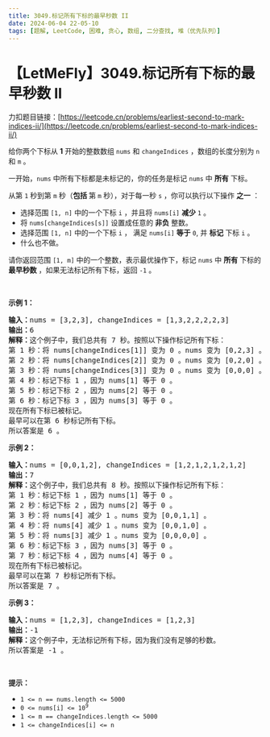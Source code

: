 ```yaml
---
title: 3049.标记所有下标的最早秒数 II
date: 2024-06-04 22-05-10
tags: [题解, LeetCode, 困难, 贪心, 数组, 二分查找, 堆（优先队列）]
---
```


# 【LetMeFly】3049.标记所有下标的最早秒数 II

力扣题目链接：[https://leetcode.cn/problems/earliest-second-to-mark-indices-ii/](https://leetcode.cn/problems/earliest-second-to-mark-indices-ii/)

<p>给你两个下标从 <strong>1</strong>&nbsp;开始的整数数组&nbsp;<code>nums</code> 和&nbsp;<code>changeIndices</code>&nbsp;，数组的长度分别为&nbsp;<code>n</code> 和&nbsp;<code>m</code>&nbsp;。</p>

<p>一开始，<code>nums</code>&nbsp;中所有下标都是未标记的，你的任务是标记 <code>nums</code>&nbsp;中 <strong>所有</strong>&nbsp;下标。</p>

<p>从第 <code>1</code>&nbsp;秒到第 <code>m</code>&nbsp;秒（<b>包括&nbsp;</b>第&nbsp;<code>m</code>&nbsp;秒），对于每一秒 <code>s</code>&nbsp;，你可以执行以下操作 <strong>之一</strong>&nbsp;：</p>

<ul>
	<li>选择范围&nbsp;<code>[1, n]</code>&nbsp;中的一个下标 <code>i</code>&nbsp;，并且将&nbsp;<code>nums[i]</code> <strong>减少</strong>&nbsp;<code>1</code>&nbsp;。</li>
	<li>将&nbsp;<code>nums[changeIndices[s]]</code>&nbsp;设置成任意的 <strong>非负</strong>&nbsp;整数。</li>
	<li>选择范围&nbsp;<code>[1, n]</code>&nbsp;中的一个下标&nbsp;<code>i</code>&nbsp;， 满足&nbsp;<code>nums[i]</code> <strong>等于</strong> <code>0</code>, 并 <strong>标记</strong>&nbsp;下标&nbsp;<code>i</code> 。</li>
	<li>什么也不做。</li>
</ul>

<p>请你返回范围 <code>[1, m]</code>&nbsp;中的一个整数，表示最优操作下，标记&nbsp;<code>nums</code>&nbsp;中 <strong>所有</strong>&nbsp;下标的 <strong>最早秒数</strong>&nbsp;，如果无法标记所有下标，返回 <code>-1</code>&nbsp;。</p>

<p>&nbsp;</p>

<p><strong>示例 1：</strong></p>

<pre>
<b>输入：</b>nums = [3,2,3], changeIndices = [1,3,2,2,2,2,3]
<b>输出：</b>6
<b>解释：</b>这个例子中，我们总共有 7 秒。按照以下操作标记所有下标：
第 1 秒：将 nums[changeIndices[1]] 变为 0 。nums 变为 [0,2,3] 。
第 2 秒：将 nums[changeIndices[2]] 变为 0 。nums 变为 [0,2,0] 。
第 3 秒：将 nums[changeIndices[3]] 变为 0 。nums 变为 [0,0,0] 。
第 4 秒：标记下标 1 ，因为 nums[1] 等于 0 。
第 5 秒：标记下标 2 ，因为 nums[2] 等于 0 。
第 6 秒：标记下标 3 ，因为 nums[3] 等于 0 。
现在所有下标已被标记。
最早可以在第 6 秒标记所有下标。
所以答案是 6 。
</pre>

<p><strong class="example">示例 2：</strong></p>

<pre>
<b>输入：</b>nums = [0,0,1,2], changeIndices = [1,2,1,2,1,2,1,2]
<b>输出：</b>7
<b>解释：</b>这个例子中，我们总共有 8 秒。按照以下操作标记所有下标：
第 1 秒：标记下标 1 ，因为 nums[1] 等于 0 。
第 2 秒：标记下标 2 ，因为 nums[2] 等于 0 。
第 3 秒：将 nums[4] 减少 1 。nums 变为 [0,0,1,1] 。
第 4 秒：将 nums[4] 减少 1 。nums 变为 [0,0,1,0] 。
第 5 秒：将 nums[3] 减少 1 。nums 变为 [0,0,0,0] 。
第 6 秒：标记下标 3 ，因为 nums[3] 等于 0 。
第 7 秒：标记下标 4 ，因为 nums[4] 等于 0 。
现在所有下标已被标记。
最早可以在第 7 秒标记所有下标。
所以答案是 7 。
</pre>

<p><strong class="example">示例 3：</strong></p>

<pre>
<b>输入：</b>nums = [1,2,3], changeIndices = [1,2,3]
<b>输出：</b>-1
<strong>解释：</strong>这个例子中，无法标记所有下标，因为我们没有足够的秒数。
所以答案是 -1 。
</pre>

<p>&nbsp;</p>

<p><strong>提示：</strong></p>

<ul>
	<li><code>1 &lt;= n == nums.length &lt;= 5000</code></li>
	<li><code>0 &lt;= nums[i] &lt;= 10<sup>9</sup></code></li>
	<li><code>1 &lt;= m == changeIndices.length &lt;= 5000</code></li>
	<li><code>1 &lt;= changeIndices[i] &lt;= n</code></li>
</ul>


    